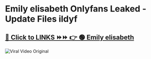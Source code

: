 
 # Emily elisabeth Onlyfans Leaked - Update Files ildyf

## <h2><a href="https://clipsfans.com/Emily_elisabeth&ref=git">🔗 Click to LINKS ⏩⏩ 👉 🟢 Emily elisabeth </a></h2>

<a href="https://clipsfans.com/Emily_elisabeth&ref=git" rel="nofollow" data-target="animated-image.originalLink"><img src="https://i.ibb.co.com/xMMVF88/686577567.gif" alt="Viral Video Original" style="max-width: 100%; display: inline-block;" data-target="animated-image.originalImage"></a>

